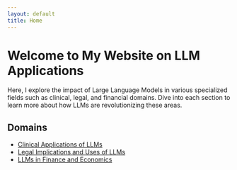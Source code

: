 ```yaml
---
layout: default
title: Home
---
```


# Welcome to My Website on LLM Applications

Here, I explore the impact of Large Language Models in various specialized fields such as clinical, legal, and financial domains. Dive into each section to learn more about how LLMs are revolutionizing these areas.

## Domains

- [Clinical Applications of LLMs](/_posts/2023-01-01-clinic)
- [Legal Implications and Uses of LLMs](/_posts/2023-01-02-law.md)
- [LLMs in Finance and Economics](/_posts/2023-01-03-finance.md)



